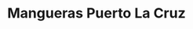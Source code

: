 ---
title: "Mangueras Puerto La Cruz"
url: /lecheria/mangueras-puerto-la-cruz/
shop: piezas de automóviles
---